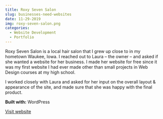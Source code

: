 ```yaml
---
title: Roxy Seven Salon
slug: businesses-need-websites
date: 11-29-2019
img: roxy-seven-salon.png
categories:
  - Website Development
  - Portfolio
---
```


Roxy Seven Salon is a local hair salon that I grew up close to in my hometown Waukee, Iowa. I reached out to Laura – the owner – and asked if she wanted a website for her business. I made her website for free since it was my first website I had ever made other than small projects in Web Design courses at my high school.

<!--more-->

I worked closely with Laura and asked for her input on the overall layout & appearance of the site, and made sure that she was happy with the final product.

**Built with:** WordPress

[Visit website](http://roxysevensalon.com)